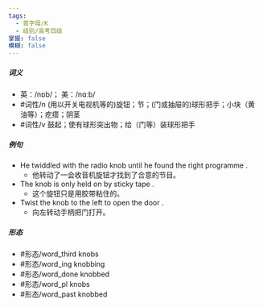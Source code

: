 ```yaml
---
tags:
  - 首字母/K
  - 级别/高考四级
掌握: false
模糊: false
---
```

##### 词义
- 英：/nɒb/； 美：/nɑːb/
- #词性/n  (用以开关电视机等的)旋钮；节；(门或抽屉的)球形把手；小块（黄油等）；疙瘩；阴茎
- #词性/v  鼓起；使有球形突出物；给（门等）装球形把手
##### 例句
- He twiddled with the radio knob until he found the right programme .
	- 他转动了一会收音机旋钮才找到了合意的节目。
- The knob is only held on by sticky tape .
	- 这个旋钮只是用胶带粘住的。
- Twist the knob to the left to open the door .
	- 向左转动手柄把门打开。
##### 形态
- #形态/word_third knobs
- #形态/word_ing knobbing
- #形态/word_done knobbed
- #形态/word_pl knobs
- #形态/word_past knobbed
